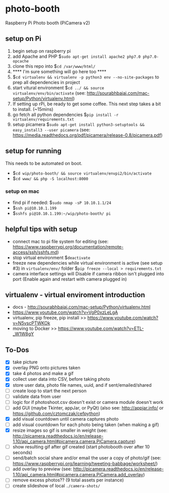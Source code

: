 # photo-booth
Raspberry Pi Photo booth (PiCamera v2)

## setup on Pi
1. begin setup on raspberry pi
1. add Apache and PHP $`sudo apt-get install apache2 php7.0 php7.0-opcache`
1. clone this repo into $`cd /var/www/html/`
1. **** I'm sure something will go here too ****
1. $`cd virtualenv && virtualenv -p python3 env --no-site-packages` to prep all dependencies in project
1. start vitural environment $`cd ../ && source virtualenv/env/bin/activate` (see: http://sourabhbajaj.com/mac-setup/Python/virtualenv.html)
1. If setting up rPi, be ready to get some coffee. This next step takes a bit to install. (~15mins)
1. go fetch all python dependencies $`pip install -r virtualenv/requirements.txt`
1. setup picamera $`sudo apt-get install python3-setuptools && easy_install3 --user picamera` (see: https://media.readthedocs.org/pdf/picamera/release-0.8/picamera.pdf)

## setup for running
This needs to be automated on boot.
- $`cd wip/photo-booth/ && source virtualenv/envpi2/bin/activate`
- $`cd www/ && php -S localhost:8000`

### setup on mac
- find pi if needed: $`sudo nmap -sP 10.10.1.1/24`
- $`ssh pi@10.10.1.199`
- $`sshfs pi@10.10.1.199:~/wip/photo-booth/ pi`

## helpful tips with setup
- connect mac to pi file system for editing (see: https://www.raspberrypi.org/documentation/remote-access/ssh/sshfs.md)
- stop virtual environment $`deactivate`
- freeze new dependencies while virtual environment is active (see setup #3) in `virtualenv/env/` folder $`pip freeze --local > requirements.txt`
- camera interface settings will Disable if camera ribbon isn't plugged into port (Enable again and restart with camera plugged in)

## virtualenv - virtual enviroment introduction
- docs - http://sourabhbajaj.com/mac-setup/Python/virtualenv.html
- https://www.youtube.com/watch?v=VgP0xzLeLgA
- virtualenv, pip freeze, pip install >> https://www.youtube.com/watch?v=N5vscPTWKOk
- moving to Docker >> https://www.youtube.com/watch?v=ETL-_W1W8gY

## To-Dos
- [X] take picture
- [X] overlay PNG onto pictures taken
- [X] take 4 photos and make a gif
- [X] collect user data into CSV, before taking photo
- [X] store user data, photo file names, uuid, and if sent/emailed/shared
- [ ] create loop to start the next person
- [ ] validate data from user
- [ ] logic for if photoshoot.csv doesn't exist or camera module doesn't work
- [ ] add GUI (maybe Tkinter, appJar, or PyQt) (also see: http://appjar.info/ or https://github.com/cztomczak/cefpython)
- [X] add visual countdown until camera captures photo
- [ ] add visual countdown for each photo being taken (when making a gif)
- [X] resize images so gif is smaller in weight (see: http://picamera.readthedocs.io/en/release-1.10/api_camera.html#picamera.camera.PiCamera.capture)
- [ ] show resulting gif after gif created (start photobooth over after 10 seconds)
- [ ] send/batch social share and/or email the user a copy of photo/gif (see: https://www.raspberrypi.org/learning/tweeting-babbage/worksheet/)
- [ ] add overlay to preview (see: http://picamera.readthedocs.io/en/release-1.10/api_camera.html#picamera.camera.PiCamera.add_overlay)
- [ ] remove excess photos?? (9 total assets per instance)
- [ ] create slideshow of local `./camera-shots/`
